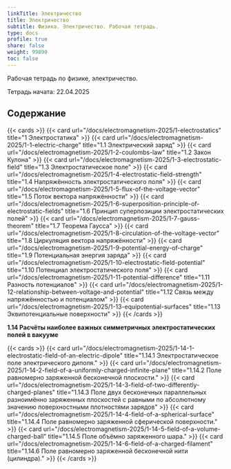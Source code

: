 ```yaml
---
linkTitle: Электричество
title: Электричество
subtitle: Физика. Электричество. Рабочая тетрадь.
type: docs
profile: true
share: false
weight: 99890
toc: false
---
```


Рабочая тетрадь по физике, электричество.

Тетрадь начата: 22.04.2025

## Содержание

{{< cards >}}
  {{< card url="/docs/electromagnetism-2025/1-electrostatics" title="1 Электростатика" >}}
  {{< card url="/docs/electromagnetism-2025/1-1-electric-charge" title="1.1 Электрический заряд" >}}
  {{< card url="/docs/electromagnetism-2025/1-2-coulombs-law" title="1.2 Закон Кулона" >}}
  {{< card url="/docs/electromagnetism-2025/1-3-electrostatic-field" title="1.3 Электростатическое поле" >}}
  {{< card url="/docs/electromagnetism-2025/1-4-electrostatic-field-strength" title="1.4 Напряжённость электростатического поля" >}}
  {{< card url="/docs/electromagnetism-2025/1-5-flux-of-the-voltage-vector" title="1.5 Поток вектора напряжённости" >}}
  {{< card url="/docs/electromagnetism-2025/1-6-superposition-principle-of-electrostatic-fields" title="1.6 Принцип суперпозиции электростатических полей" >}}
  {{< card url="/docs/electromagnetism-2025/1-7-gauss-theorem" title="1.7 Теорема Гаусса" >}}
  {{< card url="/docs/electromagnetism-2025/1-8-circulation-of-the-voltage-vector" title="1.8 Циркуляция вектора напряжённости" >}}
  {{< card url="/docs/electromagnetism-2025/1-9-potential-energy-of-charge" title="1.9 Потенциальная энергия заряда" >}}
  {{< card url="/docs/electromagnetism-2025/1-10-electrostatic-field-potential" title="1.10 Потенциал электростатического поля" >}}
  {{< card url="/docs/electromagnetism-2025/1-11-potential-difference" title="1.11 Разность потенциалов" >}}
  {{< card url="/docs/electromagnetism-2025/1-12-relationship-between-voltage-and-potential" title="1.12 Связь между напряжённостью и потенциалом" >}}
  {{< card url="/docs/electromagnetism-2025/1-13-equipotential-surfaces" title="1.13 Эквипотенциальные поверхности" >}}
{{< /cards >}}

**1.14 Расчёты наиболее важных симметричных электростатических полей в вакууме**

{{< cards >}}
  {{< card url="/docs/electromagnetism-2025/1-14-1-electrostatic-field-of-an-electric-dipole" title="1.14.1 Электростатическое поле электрического диполя." >}}
  {{< card url="/docs/electromagnetism-2025/1-14-2-field-of-a-uniformly-charged-infinite-plane" title="1.14.2 Поле равномерно заряженной бесконечной плоскости." >}}
  {{< card url="/docs/electromagnetism-2025/1-14-3-field-of-two-differently-charged-planes" title="1.14.3 Поле двух бесконечных параллельных разноимённо заряженных плоскостей с равными по абсолютному значению поверхностными плотностями зарядов" >}}
  {{< card url="/docs/electromagnetism-2025/1-14-4-field-of-a-spherical-surface" title="1.14.4 Поле равномерно заряженной сферической поверхности." >}}
  {{< card url="/docs/electromagnetism-2025/1-14-5-field-of-a-volume-charged-ball" title="1.14.5 Поле объёмно заряженного шара." >}}
  {{< card url="/docs/electromagnetism-2025/1-14-6-field-of-a-charged-filament" title="1.14.6 Поле равномерно заряженной бесконечной нити (цилиндра)." >}}
{{< /cards >}}